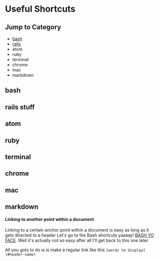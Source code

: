 # Useful Shortcuts


## Jump to Category

- [bash](#bash)
- [rails](#rails)
- atom
- ruby
- terminal
- chrome
- mac
- markdown



## bash
## rails stuff
## atom
## ruby
## terminal
## chrome
## mac
## markdown

#### Linking to another point within a document

Linking to a certain anchor point within a document is easy as long as it gets directed to a header Let's go to the Bash shortcuts yaaaay! [BASH YO FACE](#bash). Well it's actually not so easy after all I'll get back to this one later.

All you gots to do is is make a regular link like this `[words to display](#header-name)`
